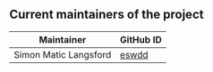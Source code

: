 ## Current maintainers of the project

| Maintainer                  | GitHub ID                                       |
| ----------------------      | ----------------------------------------------- |
| Simon Matic Langsford       | [eswdd](https://github.com/eswdd)               |
